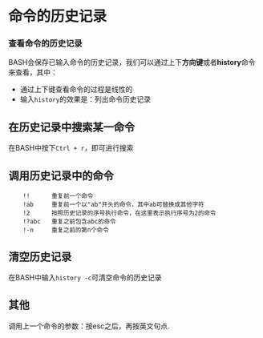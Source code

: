 # 命令的历史记录

### 查看命令的历史记录
BASH会保存已输入命令的历史记录，我们可以通过上下**方向键**或者**history**命令来查看，其中：
* 通过上下键查看命令的过程是线性的
* 输入```history```的效果是：列出命令历史记录

## 在历史记录中搜索某一命令

在BASH中按下```Ctrl + r```，即可进行搜索

## 调用历史记录中的命令

        !!      重复前一个命令
    	!ab     重复前一个以"ab"开头的命令，其中ab可替换成其他字符
    	!2      按照历史记录的序号执行命令，在这里表示执行序号为2的命令
    	!?abc   重复之前包含abc的命令
    	!-n 	重复之前的第n个命令
    	
## 清空历史记录

在BASH中输入```history -c```可清空命令的历史记录

## 其他

调用上一个命令的参数：按esc之后，再按英文句点.